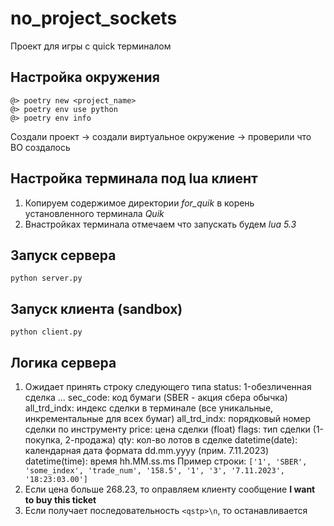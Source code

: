 # no_project_sockets
Проект для игры с quick терминалом

## Настройка окружения
```
@> poetry new <project_name>
@> poetry env use python
@> poetry env info
```
Создали проект -> создали виртуальное окружение -> проверили что ВО создалось

## Настройка терминала под lua клиент
1. Копируем содержимое директории _for_quik_  в корень установленного терминала _Quik_
2. Внастройках терминала отмечаем что запускать будем _lua 5.3_

## Запуск сервера
`
python server.py
`

## Запуск клиента (sandbox)
`
python client.py
`

## Логика сервера
1. Ожидает принять строку следующего типа
status: 1-обезличенная сделка ...
sec_code: код бумаги (SBER - акция сбера обычка)
all_trd_indx: индекс сделки в терминале (все уникальные, инкрементальные для всех бумаг)
all_trd_indx: порядковый номер сделки по инструменту
price: цена сделки (float)
flags: тип сделки (1-покупка, 2-продажа)
qty: кол-во лотов в сделке
datetime(date): календарная дата формата dd.mm.yyyy (прим. 7.11.2023)
datetime(time): время hh.MM.ss.ms
Пример строки: `['1', 'SBER', 'some_index', 'trade_num', '158.5', '1', '3', '7.11.2023', '18:23:03.00']`
2. Если цена больше 268.23, то оправляем клиенту сообщение **I want to buy this ticket**
3. Если получает последовательность `<qstp>\n`, то останавливается
